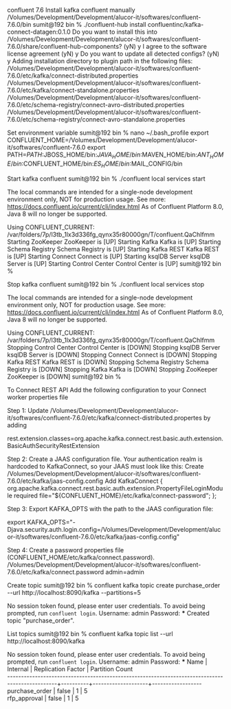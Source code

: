 confluent 7.6
Install kafka confluent manually
/Volumes/Development/Development/alucor-it/softwares/confluent-7.6.0/bin
sumit@192 bin % ./confluent-hub install confluentinc/kafka-connect-datagen:0.1.0
Do you want to install this into /Volumes/Development/Development/alucor-it/softwares/confluent-7.6.0/share/confluent-hub-components? (yN) y
I agree to the software license agreement (yN) y
Do you want to update all detected configs? (yN) y
Adding installation directory to plugin path in the following files:
/Volumes/Development/Development/alucor-it/softwares/confluent-7.6.0/etc/kafka/connect-distributed.properties
/Volumes/Development/Development/alucor-it/softwares/confluent-7.6.0/etc/kafka/connect-standalone.properties
/Volumes/Development/Development/alucor-it/softwares/confluent-7.6.0/etc/schema-registry/connect-avro-distributed.properties
/Volumes/Development/Development/alucor-it/softwares/confluent-7.6.0/etc/schema-registry/connect-avro-standalone.properties

Set environment variable
sumit@192 bin % nano ~/.bash_profile
export CONFLUENT_HOME=/Volumes/Development/Development/alucor-it/softwares/confluent-7.6.0
export PATH=$PATH:$JBOSS_HOME/bin:$JAVA_HOME/bin:$MAVEN_HOME/bin:$ANT_HOME/bin:$CONFLUENT_HOME/bin:$ES_HOME/bin:$MAIL_CONFIG/bin

Start kafka confluent
sumit@192 bin % ./confluent local services start

The local commands are intended for a single-node development environment only, NOT for production usage. See more: https://docs.confluent.io/current/cli/index.html
As of Confluent Platform 8.0, Java 8 will no longer be supported.

Using CONFLUENT_CURRENT: /var/folders/7p/l3tb_1lx3d336fg_qynx35r80000gn/T/confluent.QaChIfmm
Starting ZooKeeper
ZooKeeper is [UP]
Starting Kafka
Kafka is [UP]
Starting Schema Registry
Schema Registry is [UP]
Starting Kafka REST
Kafka REST is [UP]
Starting Connect
Connect is [UP]
Starting ksqlDB Server
ksqlDB Server is [UP]
Starting Control Center
Control Center is [UP]
sumit@192 bin %

Stop kafka confluent
sumit@192 bin % ./confluent local services stop

The local commands are intended for a single-node development environment only, NOT for production usage. See more: https://docs.confluent.io/current/cli/index.html
As of Confluent Platform 8.0, Java 8 will no longer be supported.

Using CONFLUENT_CURRENT: /var/folders/7p/l3tb_1lx3d336fg_qynx35r80000gn/T/confluent.QaChIfmm
Stopping Control Center
Control Center is [DOWN]
Stopping ksqlDB Server
ksqlDB Server is [DOWN]
Stopping Connect
Connect is [DOWN]
Stopping Kafka REST
Kafka REST is [DOWN]
Stopping Schema Registry
Schema Registry is [DOWN]
Stopping Kafka
Kafka is [DOWN]
Stopping ZooKeeper
ZooKeeper is [DOWN]
sumit@192 bin %

To Connect REST API
Add the following configuration to your Connect worker properties file

Step 1:
Update /Volumes/Development/Development/alucor-it/softwares/confluent-7.6.0/etc/kafka/connect-distributed.propertes by adding

rest.extension.classes=org.apache.kafka.connect.rest.basic.auth.extension.BasicAuthSecurityRestExtension

Step 2: Create a JAAS configuration file. Your authentication realm is hardcoded to KafkaConnect, so your JAAS must look like this:
Create /Volumes/Development/Development/alucor-it/softwares/confluent-7.6.0/etc/kafka/jaas-config.config
Add
KafkaConnect {
org.apache.kafka.connect.rest.basic.auth.extension.PropertyFileLoginModule required
file="${CONFLUENT_HOME}/etc/kafka/connect-password";
};

Step 3: Export KAFKA_OPTS with the path to the JAAS configuration file:

export KAFKA_OPTS="-Djava.security.auth.login.config=/Volumes/Development/Development/alucor-it/softwares/confluent-7.6.0/etc/kafka/jaas-config.config"

Step 4: Create a password properties file (CONFLUENT_HOME/etc/kafka/connect.password).
/Volumes/Development/Development/alucor-it/softwares/confluent-7.6.0/etc/kafka/connect.password
admin=admin

Create topic
sumit@192 bin % confluent kafka topic create purchase_order --url http://localhost:8090/kafka --partitions=5

No session token found, please enter user credentials. To avoid being prompted, run `confluent login`.
Username: admin
Password: **\***
Created topic "purchase_order".

List topics
sumit@192 bin % confluent kafka topic list --url http://localhost:8090/kafka

No session token found, please enter user credentials. To avoid being prompted, run `confluent login`.
Username: admin
Password: **\***
Name | Internal | Replication Factor | Partition Count  
------------------------------------------------------------------------------------------------+----------+--------------------+------------------
purchase_order | false | 1 | 5  
 rfp_approval | false | 1 | 5
